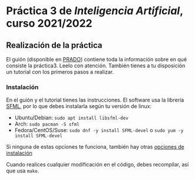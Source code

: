 # Práctica 3 de *Inteligencia Artificial*, curso 2021/2022

## Realización de la práctica
El guión (disponible en [PRADO](https://pradogrado2122.ugr.es/)) contiene toda la información sobre en qué consiste la práctica3. Leelo con atención.
También tienes a tu disposición un tutorial con los primeros pasos a realizar.


### Instalación

En el guión y el tutorial tienes las instrucciones. 
El software usa la librería [SFML](https://www.sfml-dev.org/index.php), por lo que debes instalarla según tu versión de linux:
- Ubuntu/Debian: `sudo apt install libsfml-dev`
- Arch: `sudo pacman -S sfml`
- Fedora/CentOS/Suse: `sudo dnf -y install SFML-devel` o `sudo yum -y install SFML-devel`

Si ninguna de estas opciones te funciona, también hay otras [opciones de instalación](https://www.sfml-dev.org/tutorials/2.5/start-linux.php)

Cuando realices cualquier modificación en el código, debes recompilar, así que usa `make`.
